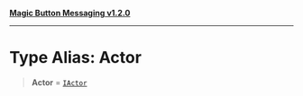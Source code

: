 [**Magic Button Messaging v1.2.0**](../README.md)

***

# Type Alias: Actor

> **Actor** = [`IActor`](../interfaces/IActor.md)
